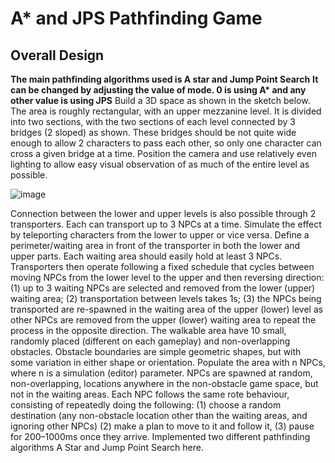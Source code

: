 # A* and JPS Pathfinding Game
## Overall Design
__The main pathfinding algorithms used is A star and Jump Point Search__
__It can be changed by adjusting the value of mode. 0 is using A* and any other value is using JPS__
Build a 3D space as shown in the sketch below. The area is roughly rectangular, with an upper mezzanine level. It is divided into two sections, with the two sections of each level connected by 3 bridges (2 sloped) as shown. These bridges should be not quite wide enough to allow 2 characters to pass each other, so only one character can cross a given bridge at a time. Position the camera and use relatively even lighting to allow easy visual observation of as much of the entire level as possible.

![image](https://user-images.githubusercontent.com/68981504/148135251-7bae8401-4f1d-4d90-9b32-624b1f7a30b2.png)

Connection between the lower and upper levels is also possible through 2 transporters. Each can transport up to 3 NPCs at a time. Simulate the effect by teleporting characters from the lower to upper or vice versa. Define a perimeter/waiting area in front of the transporter in both the lower and upper parts. Each waiting area should easily hold at least 3 NPCs. Transporters then operate following a fixed schedule that cycles between moving NPCs from the lower level to the upper and then reversing direction: (1) up to 3 waiting NPCs are selected and removed from the lower (upper) waiting area; (2) transportation between levels takes 1s; (3) the NPCs being transported are re-spawned in the waiting area of the upper (lower) level as other NPCs are removed from the upper (lower) waiting area to repeat the process in the opposite direction.
The walkable area have 10 small, randomly placed (different on each gameplay) and non-overlapping obstacles. Obstacle boundaries are simple geometric shapes, but with some variation in either shape or orientation.
Populate the area with n NPCs, where n is a simulation (editor) parameter. NPCs are spawned at random, non-overlapping, locations anywhere in the non-obstacle game space, but not in the waiting areas. Each NPC follows the same rote behaviour, consisting of repeatedly doing the following: (1) choose a random destination (any non-obstacle location other than the waiting areas, and ignoring other NPCs) (2) make a plan to move to it and follow it, (3) pause for 200–1000ms once they arrive.
Implemented two different pathfinding algorithms A Star and Jump Point Search here.
